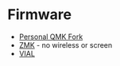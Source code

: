# Firmware
* [Personal QMK Fork](https://github.com/hazels-garage/qmk_firmware/tree/hazel/cut_slope)
* [ZMK](https://github.com/hazels-garage/zmk-cut-slope) - no wireless or screen
* [VIAL](firmware/hazel_cut_slope_vial.uf2)